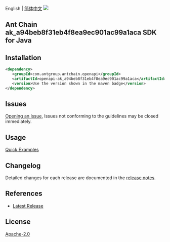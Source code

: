 English | [简体中文](README-CN.md)
![](https://aliyunsdk-pages.alicdn.com/icons/AlibabaCloud.svg)

## Ant Chain ak_a94beb8f31eb4f8ea9ec901ac99a1aca SDK for Java

## Installation

```xml
<dependency>
   <groupId>com.antgroup.antchain.openapi</groupId>
   <artifactId>openapi-ak_a94beb8f31eb4f8ea9ec901ac99a1aca</artifactId>
   <version>Use the version shown in the maven badge</version>
</dependency>
```

## Issues
[Opening an Issue](https://github.com/alipay/antchain-openapi-prod-sdk/issues/new), Issues not conforming to the guidelines may be closed immediately.

## Usage
[Quick Examples](https://github.com/alipay/antchain-openapi-prod-sdk/blob/master/docs/0-Examples-EN.md#quick-examples)

## Changelog
Detailed changes for each release are documented in the [release notes](./ChangeLog.txt).

## References
* [Latest Release](https://github.com/alipay/antchain-openapi-prod-sdk/)

## License
[Apache-2.0](http://www.apache.org/licenses/LICENSE-2.0)
